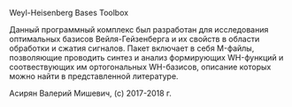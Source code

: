 Weyl-Heisenberg Bases Toolbox

Данный программный комплекс был разработан для исследования оптимальных базисов Вейля-Гейзенберга и их свойств в области 
обработки и сжатия сигналов. Пакет включает в себя M-файлы, позволяющие проводить синтез и анализ формирующих WH-функций 
и соотвествующих им ортогональных WH-базисов, описание которых можно найти в представленной литературе.

Асирян Валерий Мишевич, (с) 2017-2018 г.
